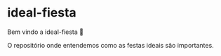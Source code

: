 # ideal-fiesta

Bem vindo a ideal-fiesta :tada:

O repositório onde entendemos como as festas ideais são importantes.